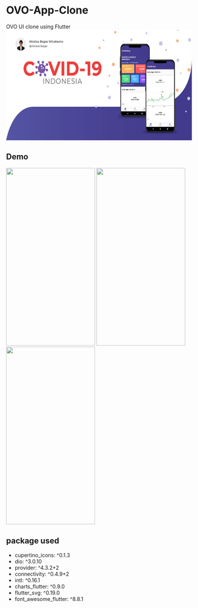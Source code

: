 # OVO-App-Clone
OVO UI clone using Flutter\
<img src="https://github.com/AloisiusBagas/Covid19-Indonesia/blob/master/Screenshoot/banner.jpg" width="614" height="300">

## Demo
<img src="https://github.com/AloisiusBagas/Covid19-Indonesia/blob/master/Demo/Home.gif" width="241" height="482">
<img src="https://github.com/AloisiusBagas/Covid19-Indonesia/blob/master/Demo/Provinsi.gif" width="241" height="482">
<img src="https://github.com/AloisiusBagas/Covid19-Indonesia/blob/master/Demo/Rumah-sakit.gif" width="241" height="482">

## package used
  - cupertino_icons: ^0.1.3
  - dio: ^3.0.10
  - provider: ^4.3.2+2
  - connectivity: ^0.4.9+2
  - intl: ^0.16.1
  - charts_flutter: ^0.9.0
  - flutter_svg: ^0.19.0
  - font_awesome_flutter: ^8.8.1

